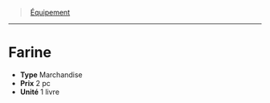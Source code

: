 ﻿---
!Equipment
Type: Marchandise
Price: 2 pc
Unity: 1 livre
Id: equipment_hd.md#farine
ParentLink: equipment_hd.md#Équipement
Name: Farine
ParentName: Équipement
NameLevel: 1
---
> [Équipement](hd_equipment.md)

---

# Farine

- **Type** Marchandise
- **Prix** 2 pc
- **Unité** 1 livre

